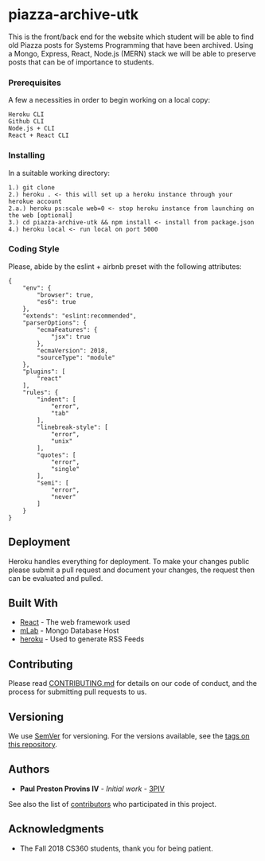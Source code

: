 # piazza-archive-utk

This is the front/back end for the website which student will be able to find old Piazza posts for Systems Programming that have been archived. Using a Mongo, Express, React, Node.js (MERN) stack we will be able to preserve posts that can be of importance to students. 

### Prerequisites

A few a necessities in order to begin working on a local copy:

```
Heroku CLI
Github CLI
Node.js + CLI
React + React CLI
```

### Installing

In a suitable working directory:

```
1.) git clone
2.) heroku . <- this will set up a heroku instance through your herokue account
2.a.) heroku ps:scale web=0 <- stop heroku instance from launching on the web [optional] 
3.) cd piazza-archive-utk && npm install <- install from package.json
4.) heroku local <- run local on port 5000
```

### Coding Style

Please, abide by the eslint + airbnb preset with the following attributes:

```
{
    "env": {
        "browser": true,
        "es6": true
    },
    "extends": "eslint:recommended",
    "parserOptions": {
        "ecmaFeatures": {
            "jsx": true
        },
        "ecmaVersion": 2018,
        "sourceType": "module"
    },
    "plugins": [
        "react"
    ],
    "rules": {
        "indent": [
            "error",
            "tab"
        ],
        "linebreak-style": [
            "error",
            "unix"
        ],
        "quotes": [
            "error",
            "single"
        ],
        "semi": [
            "error",
            "never"
        ]
    }
}
```

## Deployment

Heroku handles everything for deployment. To make your changes public please submit a pull request and document your changes, the request then can be evaluated and pulled.

## Built With

* [React](https://reactjs.org/) - The web framework used
* [mLab](https://mlab.com/) - Mongo Database Host
* [heroku](https://heroku.com) - Used to generate RSS Feeds

## Contributing

Please read [CONTRIBUTING.md](https://gist.github.com/PurpleBooth/b24679402957c63ec426) for details on our code of conduct, and the process for submitting pull requests to us.

## Versioning

We use [SemVer](http://semver.org/) for versioning. For the versions available, see the [tags on this repository](https://github.com/your/project/tags). 

## Authors

* **Paul Preston Provins IV** - *Initial work* - [3PIV](https://github.com/3PIV)

See also the list of [contributors](https://github.com/your/project/contributors) who participated in this project.

## Acknowledgments

* The Fall 2018 CS360 students, thank you for being patient.
